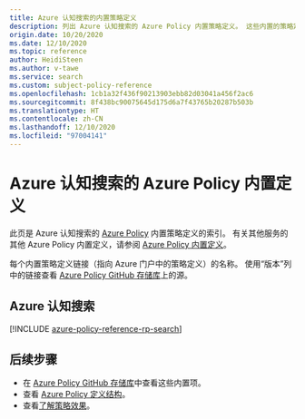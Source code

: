 ```yaml
---
title: Azure 认知搜索的内置策略定义
description: 列出 Azure 认知搜索的 Azure Policy 内置策略定义。 这些内置的策略定义提供了管理 Azure 资源的常用方法。
origin.date: 10/20/2020
ms.date: 12/10/2020
ms.topic: reference
author: HeidiSteen
ms.author: v-tawe
ms.service: search
ms.custom: subject-policy-reference
ms.openlocfilehash: 1cb1a32f436f90213903ebb82d03041a456f2ac6
ms.sourcegitcommit: 8f438bc90075645d175d6a7f43765b20287b503b
ms.translationtype: HT
ms.contentlocale: zh-CN
ms.lasthandoff: 12/10/2020
ms.locfileid: "97004141"
---
```

# <a name="azure-policy-built-in-definitions-for-azure-cognitive-search"></a>Azure 认知搜索的 Azure Policy 内置定义

此页是 Azure 认知搜索的 [Azure Policy](../governance/policy/overview.md) 内置策略定义的索引。 有关其他服务的其他 Azure Policy 内置定义，请参阅 [Azure Policy 内置定义](../governance/policy/samples/built-in-policies.md)。

每个内置策略定义链接（指向 Azure 门户中的策略定义）的名称。 使用“版本”列中的链接查看 [Azure Policy GitHub 存储库](https://github.com/Azure/azure-policy)上的源。

## <a name="azure-cognitive-search"></a>Azure 认知搜索

[!INCLUDE [azure-policy-reference-rp-search](../../includes/policy/reference/byrp/microsoft.search.md)]

## <a name="next-steps"></a>后续步骤

- 在 [Azure Policy GitHub 存储库](https://github.com/Azure/azure-policy)中查看这些内置项。
- 查看 [Azure Policy 定义结构](../governance/policy/concepts/definition-structure.md)。
- 查看[了解策略效果](../governance/policy/concepts/effects.md)。
